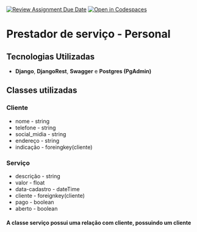 [![Review Assignment Due Date](https://classroom.github.com/assets/deadline-readme-button-22041afd0340ce965d47ae6ef1cefeee28c7c493a6346c4f15d667ab976d596c.svg)](https://classroom.github.com/a/f63fFlqO)
[![Open in Codespaces](https://classroom.github.com/assets/launch-codespace-2972f46106e565e64193e422d61a12cf1da4916b45550586e14ef0a7c637dd04.svg)](https://classroom.github.com/open-in-codespaces?assignment_repo_id=17331782)

# Prestador de serviço - Personal

## Tecnologias Utilizadas
- **Django**, **DjangoRest**, **Swagger** e **Postgres (PgAdmin)**

## Classes utilizadas

### Cliente
   - nome - string
   - telefone - string
   - social_midia - string
   - endereço - string
   - indicação - foreingkey(cliente)
    
### Serviço
   - descrição - string
   - valor - float
   - data-cadastro - dateTime
   - cliente - foreignkey(cliente)
   - pago - boolean
   - aberto - boolean

#### A classe serviço possui uma relação com cliente, possuindo um cliente

